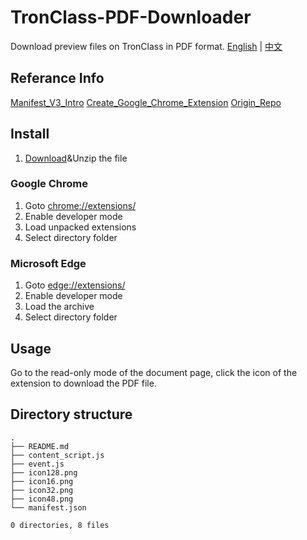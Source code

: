 # TronClass-PDF-Downloader

Download preview files on TronClass in PDF format.
[English](README.md) | [中文](README-ZH.md)

## Referance Info

[Manifest_V3_Intro](https://chrome.jscn.org/docs/extensions/mv3/intro/)
[Create_Google_Chrome_Extension](https://lt1stsolomid.medium.com/%E5%AF%A6%E4%BD%9C%E5%88%86%E4%BA%AB-%E5%A6%82%E4%BD%95%E5%BB%BA%E7%AB%8Bchrome-extension-manifest-v3-cdee55be46d7)
[Origin_Repo](https://github.com/fish-can/TronClass-PDF-Downloader/tree/master)

## Install

1. [Download](https://github.com/fish-can/TronClass-PDF-Downloader/releases/tag/v2.0)&Unzip the file

### Google Chrome

1. Goto [chrome://extensions/](chrome://extensions/)
2. Enable developer mode
3. Load unpacked extensions
4. Select directory folder

### Microsoft Edge

1. Goto [edge://extensions/](edge://extensions/)
2. Enable developer mode
3. Load the archive
4. Select directory folder

## Usage

Go to the read-only mode of the document page, click the icon of the extension to download the PDF file.

## Directory structure

```bash=
.
├── README.md
├── content_script.js
├── event.js
├── icon128.png
├── icon16.png
├── icon32.png
├── icon48.png
└── manifest.json

0 directories, 8 files
```
